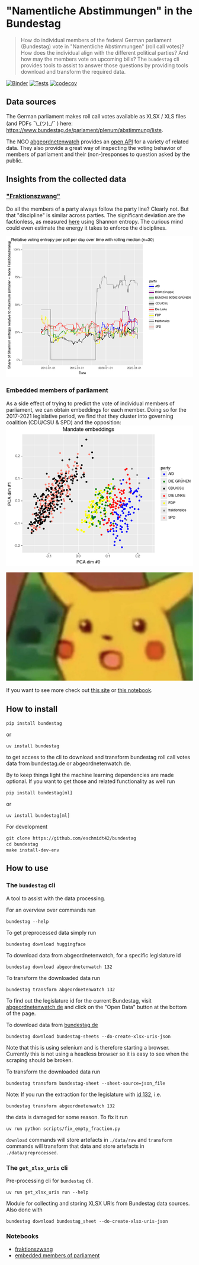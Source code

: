 # "Namentliche Abstimmungen" in the Bundestag

> How do individual members of the federal German parliament (Bundestag) vote in "Namentliche Abstimmungen" (roll call votes)? How does the individual align with the different political parties? And how may the members vote on upcoming bills? The `bundestag` cli provides tools to assist to answer those questions by providing tools download and transform the required data.

[![Binder](https://mybinder.org/badge_logo.svg)](https://mybinder.org/v2/gh/eschmidt42/bundestag/HEAD?labpath=docs%2Fanalysis-highlights.ipynb)
[![Tests](https://github.com/eschmidt42/bundestag/actions/workflows/ci.yml/badge.svg)](https://github.com/eschmidt42/bundestag/actions/workflows/ci.yml)
[![codecov](https://codecov.io/gh/eschmidt42/bundestag/branch/main/graph/badge.svg?token=SIZEIVYX66)](https://codecov.io/gh/eschmidt42/bundestag)

## Data sources

The German parliament makes roll call votes available as XLSX / XLS files (and PDFs ¯\\\_(ツ)\_/¯ ) here: https://www.bundestag.de/parlament/plenum/abstimmung/liste.

The NGO [abgeordnetenwatch](https://www.abgeordnetenwatch.de/) provides an [open API](https://www.abgeordnetenwatch.de/api) for a variety of related data. They also provide a great way of inspecting the voting behavior of members of parliament and their (non-)responses to question asked by the public.

## Insights from the collected data

### ["Fraktionszwang"](https://de.wikipedia.org/wiki/Fraktionsdisziplin)

Do all the members of a party always follow the party line? Clearly not. But that "discipline" is similar across parties. The significant deviation are the factionless, as measured [here](https://github.com/eschmidt42/bundestag/blob/main/docs/fraktionszwang.md) using Shannon entropy. The curious mind could even estimate the energy it takes to enforce the disciplines.

![median rolling entropy over time](https://github.com/eschmidt42/bundestag/blob/main/docs/images/abgeordnetenwatch_rolling_voting_entropy_over_time.png?raw=true)

### Embedded members of parliament

As a side effect of trying to predict the vote of individual members of parliament, we can obtain embeddings for each member. Doing so for the 2017-2021 legislative period, we find that they cluster into governing coalition (CDU/CSU & SPD) and the opposition:
![2d display of mandate embeddings](https://github.com/eschmidt42/bundestag/blob/main/docs/images/mandate_embeddings.png?raw=true)

![surprised pikachu](https://github.com/eschmidt42/bundestag/blob/main/docs/images/surprised-pikachu.png?raw=true)

If you want to see more check out [this site](https://github.com/eschmidt42/bundestag/blob/main/docs/analysis-highlights.md) or [this notebook](https://github.com/eschmidt42/bundestag/blob/main/docs/analysis-highlights.ipynb).

## How to install

```shell
pip install bundestag
```

or

```shell
uv install bundestag
```

to get access to the cli to download and transform bundestag roll call votes data from bundestag.de or abgeordnetenwatch.de.

By to keep things light the machine learning dependencies are made optional. If you want to get those and related functionality as well run

```shell
pip install bundestag[ml]
```

or

```shell
uv install bundestag[ml]
```

For development

```shell
git clone https://github.com/eschmidt42/bundestag
cd bundestag
make install-dev-env
```

## How to use

### The `bundestag` cli

A tool to assist with the data processing.

For an overview over commands run
```shell
bundestag --help
```

To get preprocessed data simply run
```shell
bundestag download huggingface
```

To download data from abgeordnetenwatch, for a specific legislature id
```shell
bundestag download abgeordnetenwatch 132
```

To transform the downloaded data run
```shell
bundestag transform abgeordnetenwatch 132
```

To find out the legislature id for the current Bundestag, visit [abgeordnetenwatch.de](https://www.abgeordnetenwatch.de/bundestag) and click on the "Open Data" button at the bottom of the page.

To download data from [bundestag.de](https://www.bundestag.de/parlament/plenum/abstimmung/liste)
```shell
bundestag download bundestag-sheets --do-create-xlsx-uris-json
```

Note that this is using selenium and is therefore starting a browser. Currently this is not using a headless browser so it is easy to see when the scraping should be broken.

To transform the downloaded data run
```shell
bundestag transform bundestag-sheet --sheet-source=json_file
```

Note: If you run the extraction for the legislature with [id 132](https://www.abgeordnetenwatch.de/bundestag/20), i.e.

```shell
bundestag transform abgeordnetenwatch 132
```

the data is damaged for some reason. To fix it run

```shell
uv run python scripts/fix_empty_fraction.py
```

`download` commands will store artefacts in `./data/raw` and `transform` commands will transform that data and store artefacts in `./data/preprocessed`.

### The `get_xlsx_uris` cli

Pre-processing cli for `bundestag` cli.

```shell
uv run get_xlsx_uris run --help
```

Module for collecting and storing XLSX URIs from Bundestag data sources. Also done with

```shell
bundestag download bundestag_sheet --do-create-xlsx-uris-json
```

### Notebooks

* [fraktionszwang]((https://github.com/eschmidt42/bundestag/blob/main/docs/fraktionszwang.ipynb))
* [embedded members of parliament](https://github.com/eschmidt42/bundestag/blob/main/docs/analysis-highlights.ipynb)
